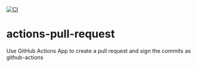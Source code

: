 [![CI](https://github.com/lichao127/actions-pull-request/actions/workflows/workflow.yml/badge.svg)](https://github.com/lichao127/actions-pull-request/actions/workflows/workflow.yml)

# actions-pull-request
Use GitHub Actions App to create a pull request and sign the commits as github-actions